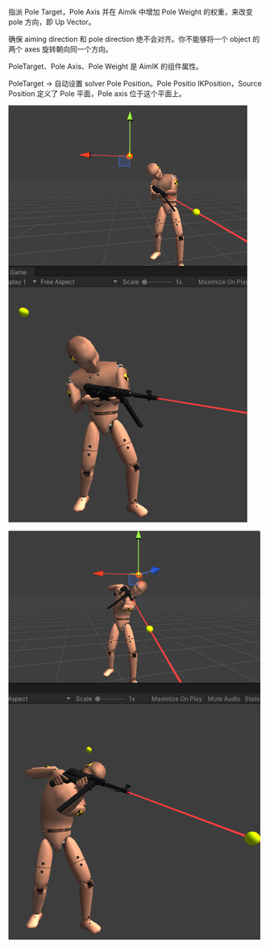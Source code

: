 指派 Pole Target，Pole Axis 并在 AimIk 中增加 Pole Weight 的权重，来改变 pole 方向，即 Up Vector。

确保 aiming direction 和 pole direction 绝不会对齐。你不能够将一个 object 的两个 axes 旋转朝向同一个方向。

PoleTarget、Pole Axis、Pole Weight 是 AimIK 的组件属性。

PoleTarget -> 自动设置 solver Pole Position。Pole Positio IKPosition，Source Position 定义了 Pole 平面，Pole axis 位于这个平面上。

![AimPole0](../Image/AimPole0.png)

![AimPole1](../Image/AimPole1.png)